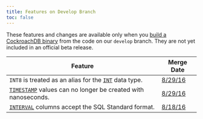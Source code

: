 ```yaml
---
title: Features on Develop Branch
toc: false
---
```


These features and changes are available only when you <a href="install-cockroachdb.html">build a CockroachDB binary</a> from the code on our <code>develop</code> branch. They are not yet included in an official beta release.

Feature | Merge Date
--------|-----------
`INT8` is treated as an alias for the [`INT`](int.html) data type. | [8/29/16](https://github.com/cockroachdb/cockroach/pull/8858) 
[`TIMESTAMP`](timestamp.html) values can no longer be created with nanoseconds. | [8/29/16](https://github.com/cockroachdb/cockroach/pull/8864) 
[`INTERVAL`](interval.html) columns accept the SQL Standard format. | [8/18/16](https://github.com/cockroachdb/cockroach/pull/8657)
